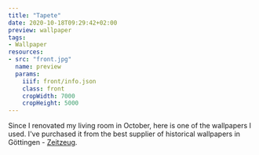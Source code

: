 ```yaml
---
title: "Tapete"
date: 2020-10-18T09:29:42+02:00
preview: wallpaper
tags:
- Wallpaper
resources:
- src: "front.jpg"
  name: preview
  params:
    iiif: front/info.json
    class: front
    cropWidth: 7000
    cropHeight: 5000
---
```

Since I renovated my living room in October, here is one of the wallpapers I used.
I've purchased it from the best supplier of historical wallpapers in Göttingen - [Zeitzeug](http://zeitzeug.de/).
